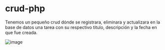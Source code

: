 # crud-php

Tenemos un pequeño crud dónde se registrara, eliminara y actualizara en la base de datos una tarea con su respectivo titulo, descripción y la fecha en que fue creada.

![image](https://user-images.githubusercontent.com/71839946/187013873-570f8e2a-c05d-4a7b-a641-ae70ec8843b8.png)
